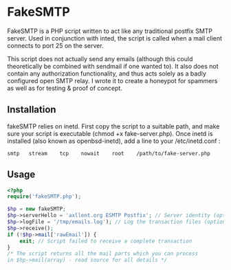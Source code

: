 # FakeSMTP

FakeSMTP is a PHP script written to act like any traditional postfix SMTP server. Used in conjunction with inted, the script is called when a mail client connects to port 25 on the server.

This script does not actually send any emails (although this could theoretically be combined with sendmail if one wanted to). It also does not contain any authorization functionality, and thus acts solely as a badly configured open SMTP relay. I wrote it to create a honeypot for spammers as well as for testing & proof of concept.


## Installation

fakeSMTP relies on inetd. First copy the script to a suitable path, and make sure your script is executable (chmod +x fake-server.php). Once inetd is installed (also known as openbsd-inetd), add a line to your /etc/inetd.conf :

```
smtp   stream    tcp    nowait    root    /path/to/fake-server.php
```

## Usage

```php
<?php
require('fakeSMTP.php');

$hp = new fakeSMTP;
$hp->serverHello = 'axllent.org ESMTP Postfix'; // Server identity (optional)
$hp->logFile = '/tmp/emails.log'); // Log the transaction files (optional)
$hp->receive();
if (!$hp->mail['rawEmail']) {
    exit; // Script failed to receive a complete transaction
}
/* The script returns all the mail parts which you can process
in $hp->mail(array) - read source for all details */
```
